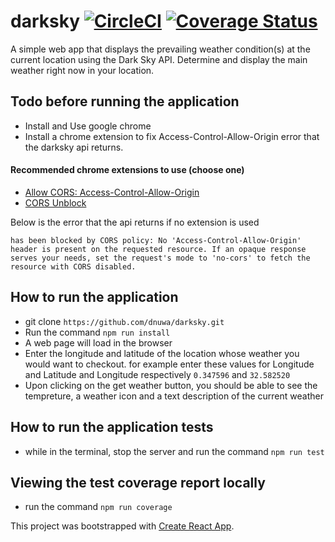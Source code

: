 # darksky               [![CircleCI](https://circleci.com/gh/dnuwa/darksky/tree/develop.svg?style=svg)](https://circleci.com/gh/Snow-Media-Technologies/filmo-backend/tree/develop)              [![Coverage Status](https://coveralls.io/repos/github/dnuwa/darksky/badge.svg?branch=develop)](https://coveralls.io/github/dnuwa/darksky?branch=develop)
A simple web app that displays the prevailing weather condition(s) at the current location using the Dark Sky API. Determine and display the main weather right now in your location. 

## Todo before running the application
- Install and Use google chrome
- Install a chrome extension to fix Access-Control-Allow-Origin error that the darksky api returns.
#### Recommended chrome extensions to use (choose one)
- [Allow CORS: Access-Control-Allow-Origin](https://chrome.google.com/webstore/detail/allow-cors-access-control/lhobafahddgcelffkeicbaginigeejlf?hl=en)
- [CORS Unblock](https://chrome.google.com/webstore/detail/cors-unblock/lfhmikememgdcahcdlaciloancbhjino?hl=en)

Below is the error that the api returns if no extension is used

```` has been blocked by CORS policy: No 'Access-Control-Allow-Origin' header is present on the requested resource. If an opaque response serves your needs, set the request's mode to 'no-cors' to fetch the resource with CORS disabled. ````

## How to run the application
- git clone `https://github.com/dnuwa/darksky.git`
- Run the command `npm run install`
- A web page will load in the browser
- Enter the longitude and latitude of the location whose weather you would want to checkout. for example enter these values for Longitude and Latitude and Longitude respectively `0.347596` and `32.582520`
- Upon clicking on the get weather button, you should be able to see the tempreture, a weather icon and a text description of the current weather

## How to run the application tests
- while in the terminal, stop the server and run the command `npm run test`

## Viewing the test coverage report locally
- run the command `npm run coverage`


This project was bootstrapped with [Create React App](https://github.com/facebook/create-react-app).

